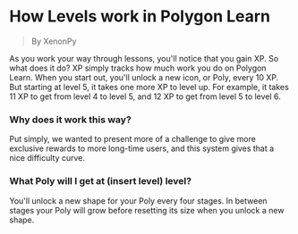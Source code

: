 # How Levels work in Polygon Learn
>By XenonPy

As you work your way through lessons, you'll notice that you gain XP. So what does it do? XP simply tracks how much work you do on Polygon Learn. When you start out, you'll unlock a new icon, or Poly, every 10 XP. But starting at level 5, it takes one more XP to level up. For example, it takes 11 XP to get from level 4 to level 5, and 12 XP to get from level 5 to level 6. 
### Why does it work this way?
Put simply, we wanted to present more of a challenge to give more exclusive rewards to more long-time users, and this system gives that a nice difficulty curve.
### What Poly will I get at (insert level) level?
You'll unlock a new shape for your Poly every four stages. In between stages your Poly will grow before resetting its size when you unlock a new shape.
